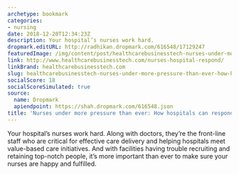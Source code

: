 ```yaml
---
archetype: bookmark
categories:
- nursing
date: 2018-12-20T12:34:23Z
description: Your hospital’s nurses work hard.
dropmark.editURL: http://radhikan.dropmark.com/616548/17129247
featuredImage: /img/content/post/healthcarebusinesstech-nurses-under-more-pressure-than-ever-how-hospitals-can-respond.JPG
link: http://www.healthcarebusinesstech.com/nurses-hospital-respond/
linkBrand: healthcarebusinesstech.com
slug: healthcarebusinesstech-nurses-under-more-pressure-than-ever-how-hospitals-can-respond
socialScore: 18
socialScoreSimulated: true
source:
  name: Dropmark
  apiendpoint: https://shah.dropmark.com/616548.json
title: 'Nurses under more pressure than ever: How hospitals can respond'
---
```

Your hospital’s nurses work hard. Along with doctors, they’re the front-line staff who are critical for effective care delivery and helping hospitals meet value-based care initiatives. And with facilities having trouble recruiting and retaining top-notch people, it’s more important than ever to make sure your nurses are happy and fulfilled. 

